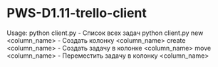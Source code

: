 # PWS-D1.11-trello-client
Usage:
        python client.py           - Список всех задач
        python client.py <options>
                 new <column_name>               - Создать колонку <column_name>
                 create <name> <column_name>     - Cоздать задачу <name> в колонке <column_name>
                 move <name> <column_name>       - Переместить задачу <name> в колонку <column_name>
